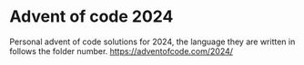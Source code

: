 # Advent of code 2024
Personal advent of code solutions for 2024, the language they are written in follows the folder number.
https://adventofcode.com/2024/